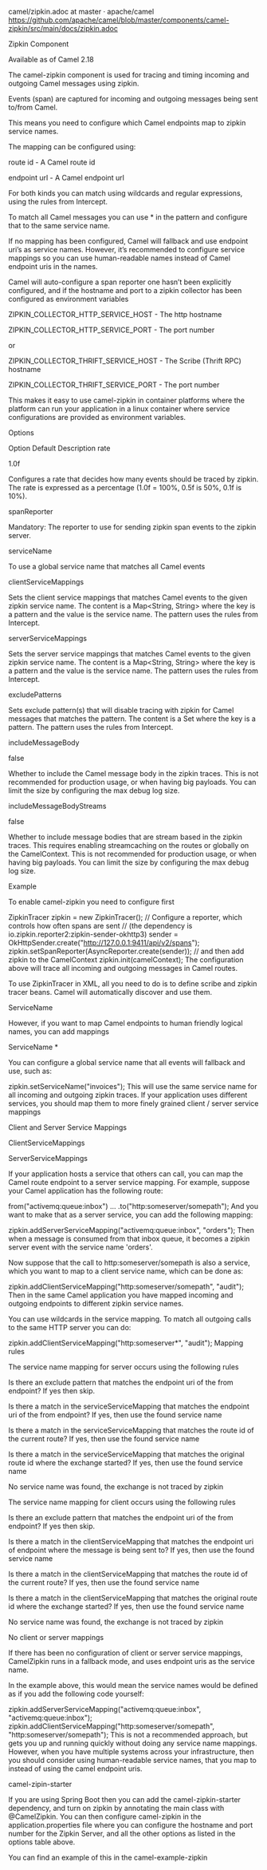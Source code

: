 camel/zipkin.adoc at master · apache/camel https://github.com/apache/camel/blob/master/components/camel-zipkin/src/main/docs/zipkin.adoc

Zipkin Component

Available as of Camel 2.18

The camel-zipkin component is used for tracing and timing incoming and outgoing Camel messages using zipkin.

Events (span) are captured for incoming and outgoing messages being sent to/from Camel.

This means you need to configure which Camel endpoints map to zipkin service names.

The mapping can be configured using:

route id - A Camel route id

endpoint url - A Camel endpoint url

For both kinds you can match using wildcards and regular expressions, using the rules from Intercept.

To match all Camel messages you can use * in the pattern and configure that to the same service name.

If no mapping has been configured, Camel will fallback and use endpoint uri’s as service names. 
However, it’s recommended to configure service mappings so you can use human-readable names instead of Camel endpoint uris in the names.

Camel will auto-configure a span reporter one hasn’t been explicitly configured, and if the hostname and port to a zipkin collector has been configured as environment variables

ZIPKIN_COLLECTOR_HTTP_SERVICE_HOST - The http hostname

ZIPKIN_COLLECTOR_HTTP_SERVICE_PORT - The port number

or

ZIPKIN_COLLECTOR_THRIFT_SERVICE_HOST - The Scribe (Thrift RPC) hostname

ZIPKIN_COLLECTOR_THRIFT_SERVICE_PORT - The port number

This makes it easy to use camel-zipkin in container platforms where the platform can run your application in a linux container where service configurations are provided as environment variables.

Options

Option	Default	Description
rate

1.0f

Configures a rate that decides how many events should be traced by zipkin. The rate is expressed as a percentage (1.0f = 100%, 0.5f is 50%, 0.1f is 10%).

spanReporter

Mandatory: The reporter to use for sending zipkin span events to the zipkin server.

serviceName

To use a global service name that matches all Camel events

clientServiceMappings

Sets the client service mappings that matches Camel events to the given zipkin service name. The content is a Map<String, String> where the key is a pattern and the value is the service name. The pattern uses the rules from Intercept.

serverServiceMappings

Sets the server service mappings that matches Camel events to the given zipkin service name. The content is a Map<String, String> where the key is a pattern and the value is the service name. The pattern uses the rules from Intercept.

excludePatterns

Sets exclude pattern(s) that will disable tracing with zipkin for Camel messages that matches the pattern. The content is a Set<String> where the key is a pattern. The pattern uses the rules from Intercept.

includeMessageBody

false

Whether to include the Camel message body in the zipkin traces. This is not recommended for production usage, or when having big payloads. You can limit the size by configuring the max debug log size. 

includeMessageBodyStreams

false

Whether to include message bodies that are stream based in the zipkin traces. This requires enabling streamcaching on the routes or globally on the CamelContext. This is not recommended for production usage, or when having big payloads. You can limit the size by configuring the max debug log size.  

Example

To enable camel-zipkin you need to configure first

ZipkinTracer zipkin = new ZipkinTracer();
// Configure a reporter, which controls how often spans are sent
//   (the dependency is io.zipkin.reporter2:zipkin-sender-okhttp3)
sender = OkHttpSender.create("http://127.0.0.1:9411/api/v2/spans");
zipkin.setSpanReporter(AsyncReporter.create(sender));
// and then add zipkin to the CamelContext
zipkin.init(camelContext);
The configuration above will trace all incoming and outgoing messages in Camel routes. 

To use ZipkinTracer in XML, all you need to do is to define scribe and zipkin tracer beans. Camel will automatically discover and use them.

  <!-- configure how to reporter spans to a Zipkin collector
          (the dependency is io.zipkin.reporter2:zipkin-reporter-spring-beans) -->
  <bean id="http" class="zipkin2.reporter.beans.AsyncReporterFactoryBean">
    <property name="sender">
      <bean id="sender" class="zipkin2.reporter.beans.OkHttpSenderFactoryBean">
        <property name="endpoint" value="http://localhost:9411/api/v2/spans"/>
      </bean>
    </property>
    <!-- wait up to half a second for any in-flight spans on close -->
    <property name="closeTimeout" value="500"/>
  </bean>

  <!-- setup zipkin tracer -->
  <bean id="zipkinTracer" class="org.apache.camel.zipkin.ZipkinTracer">
    <property name="serviceName" value="dude"/>
    <property name="spanReporter" ref="http"/>
  </bean>
ServiceName

However, if you want to map Camel endpoints to human friendly logical names, you can add mappings

ServiceName *

You can configure a global service name that all events will fallback and use, such as:

zipkin.setServiceName("invoices");
This will use the same service name for all incoming and outgoing zipkin traces. If your application uses different services, you should map them to more finely grained client / server service mappings

Client and Server Service Mappings

ClientServiceMappings

ServerServiceMappings

If your application hosts a service that others can call, you can map the Camel route endpoint to a server service mapping. For example, suppose your Camel application has the following route:

from("activemq:queue:inbox")
  ...
  .to("http:someserver/somepath");
And you want to make that as a server service, you can add the following mapping:

zipkin.addServerServiceMapping("activemq:queue:inbox", "orders");
Then when a message is consumed from that inbox queue, it becomes a zipkin server event with the service name 'orders'.

Now suppose that the call to http:someserver/somepath is also a service, which you want to map to a client service name, which can be done as:

zipkin.addClientServiceMapping("http:someserver/somepath", "audit");
Then in the same Camel application you have mapped incoming and outgoing endpoints to different zipkin service names.

You can use wildcards in the service mapping. To match all outgoing calls to the same HTTP server you can do:

zipkin.addClientServiceMapping("http:someserver*", "audit");
Mapping rules

The service name mapping for server occurs using the following rules

Is there an exclude pattern that matches the endpoint uri of the from endpoint? If yes then skip.

Is there a match in the serviceServiceMapping that matches the endpoint uri of the from endpoint? If yes, then use the found service name

Is there a match in the serviceServiceMapping that matches the route id of the current route? If yes, then use the found service name

Is there a match in the serviceServiceMapping that matches the original route id where the exchange started? If yes, then use the found service name

No service name was found, the exchange is not traced by zipkin

The service name mapping for client occurs using the following rules

Is there an exclude pattern that matches the endpoint uri of the from endpoint? If yes then skip.

Is there a match in the clientServiceMapping that matches the endpoint uri of endpoint where the message is being sent to? If yes, then use the found service name

Is there a match in the clientServiceMapping that matches the route id of the current route? If yes, then use the found service name

Is there a match in the clientServiceMapping that matches the original route id where the exchange started? If yes, then use the found service name

No service name was found, the exchange is not traced by zipkin

No client or server mappings

If there has been no configuration of client or server service mappings, CamelZipkin runs in a fallback mode, and uses endpoint uris as the service name.

In the example above, this would mean the service names would be defined as if you add the following code yourself:

zipkin.addServerServiceMapping("activemq:queue:inbox", "activemq:queue:inbox");
zipkin.addClientServiceMapping("http:someserver/somepath", "http:someserver/somepath");
This is not a recommended approach, but gets you up and running quickly without doing any service name mappings. However, when you have multiple systems across your infrastructure, then you should consider using human-readable service names, that you map to instead of using the camel endpoint uris.

camel-zipin-starter

If you are using Spring Boot then you can add the camel-zipkin-starter dependency, and turn on zipkin by annotating the main class with @CamelZipkin. You can then configure camel-zipkin in the application.properties file where you can configure the hostname and port number for the Zipkin Server, and all the other options as listed in the options table above.

You can find an example of this in the camel-example-zipkin